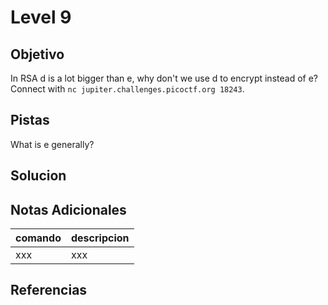 # Level 9
## Objetivo
In RSA d is a lot bigger than e, why don't we use d to encrypt instead of e? Connect with `nc jupiter.challenges.picoctf.org 18243`.
## Pistas
What is e generally?
## Solucion

## Notas Adicionales
|comando|descripcion|
|-------|-----------|
|xxx|xxx|
## Referencias